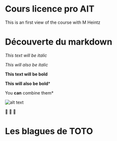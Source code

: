 # Cours licence pro AIT 

This is an first view of the course with M Heintz 

# Découverte du markdown

*This text will be italic*

_This will also be italic_

**This text will be bold**

__This will also be bold__*

You **can** combine them*

![alt text](https://lebulletinbleu.files.wordpress.com/2017/05/bernard-lhermite.jpg?w=723)

:metal:
:metal:
:metal:

# Les blagues de TOTO